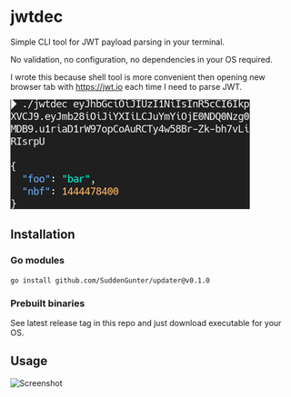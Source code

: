 # jwtdec

Simple CLI tool for JWT payload parsing in your terminal.

No validation, no configuration, no dependencies in your OS required.

I wrote this because shell tool is more convenient then opening new browser tab with https://jwt.io each time I need to parse JWT.

![Screenshot](https://github.com/SuddenGunter/jwtdec/blob/master/1585778760_0106_02042020_421x193.png)

## Installation

### Go modules
```shell script
go install github.com/SuddenGunter/updater@v0.1.0
```
### Prebuilt binaries
See latest release tag in this repo and just download executable for your OS.

## Usage

![Screenshot](https://github.com/SuddenGunter/jwtdec/blob/master/1668037798_0149_10112022_550x358)
